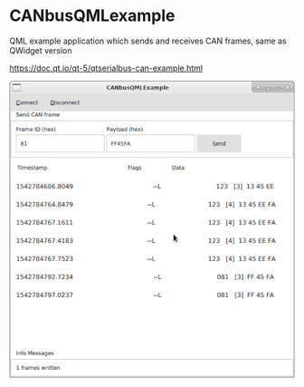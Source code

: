 # CANbusQMLexample

QML example application which sends and receives CAN frames, same as QWidget version 

https://doc.qt.io/qt-5/qtserialbus-can-example.html

![alt text](https://raw.githubusercontent.com/enricop/CANbusQMLexample/master/CANbusQMLexample.png)
